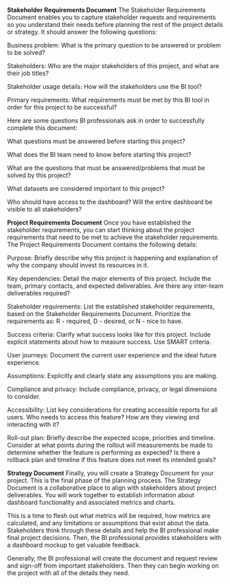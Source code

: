 **Stakeholder Requirements Document**
The Stakeholder Requirements Document enables you to capture stakeholder requests and requirements so you understand their needs before planning the rest of the project details or strategy. It should answer the following questions:

Business problem: What is the primary question to be answered or problem to be solved?

Stakeholders: Who are the major stakeholders of this project, and what are their job titles?

Stakeholder usage details: How will the stakeholders use the BI tool?

Primary requirements: What requirements must be met by this BI tool in order for this project to be successful?

Here are some questions BI professionals ask in order to successfully complete this document:

What questions must be answered before starting this project?

What does the BI team need to know before starting this project?

What are the questions that must be answered/problems that must be solved by this project?

What datasets are considered important to this project?

Who should have access to the dashboard? Will the entire dashboard be visible to all stakeholders?





**Project Requirements Document**
Once you have established the stakeholder requirements, you can start thinking about the project requirements that need to be met to achieve the stakeholder requirements. The Project Requirements Document contains the following details:

Purpose: Briefly describe why this project is happening and explanation of why the company should invest its resources in it.

Key dependencies: Detail the major elements of this project. Include the team, primary contacts, and expected deliverables. Are there any inter-team deliverables required?

Stakeholder requirements: List the established stakeholder requirements, based on the Stakeholder Requirements Document. Prioritize the requirements as: R - required, D - desired, or N - nice to have.

Success criteria: Clarify what success looks like for this project. Include explicit statements about how to measure success. Use SMART criteria.

User journeys: Document the current user experience and the ideal future experience.

Assumptions: Explicitly and clearly state any assumptions you are making.

Compliance and privacy: Include compliance, privacy, or legal dimensions to consider.

Accessibility: List key considerations for creating accessible reports for all users. Who needs to access this feature? How are they viewing and interacting with it?

Roll-out plan: Briefly describe the expected scope, priorities and timeline. Consider at what points during the rollout will measurements be made to determine whether the feature is performing as expected? Is there a rollback plan and timeline if this feature does not meet its intended goals?





**Strategy Document**
Finally, you will create a Strategy Document for your project. This is the final phase of the planning process. The Strategy Document is a collaborative place to align with stakeholders about project deliverables. You will work together to establish information about dashboard functionality and associated metrics and charts.

This is a time to flesh out what metrics will be required, how metrics are calculated, and any limitations or assumptions that exist about the data. Stakeholders think through these details and help the BI professional make final project decisions. Then, the BI professional provides stakeholders with a dashboard mockup to get valuable feedback.

Generally, the BI professional will create the document and request review and sign-off from important stakeholders. Then they can begin working on the project with all of the details they need.
